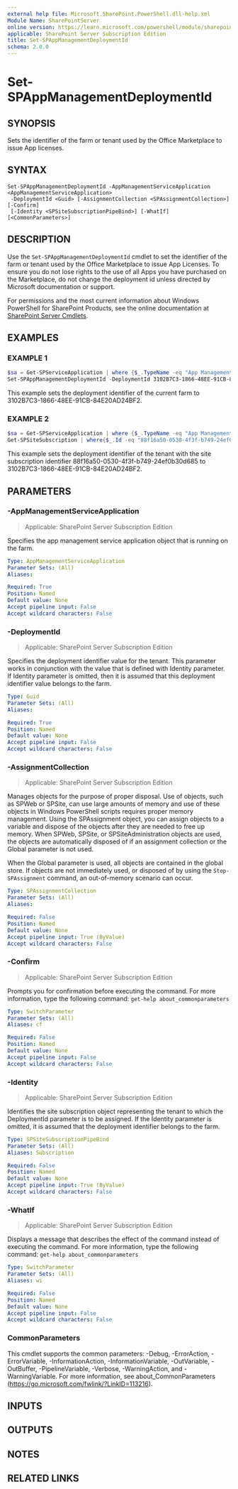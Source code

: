 ```yaml
---
external help file: Microsoft.SharePoint.PowerShell.dll-help.xml
Module Name: SharePointServer
online version: https://learn.microsoft.com/powershell/module/sharepoint-server/set-spappmanagementdeploymentid
applicable: SharePoint Server Subscription Edition
title: Set-SPAppManagementDeploymentId
schema: 2.0.0
---
```


# Set-SPAppManagementDeploymentId

## SYNOPSIS
Sets the identifier of the farm or tenant used by the Office Marketplace to issue App licenses.

## SYNTAX

```
Set-SPAppManagementDeploymentId -AppManagementServiceApplication <AppManagementServiceApplication>
 -DeploymentId <Guid> [-AssignmentCollection <SPAssignmentCollection>] [-Confirm]
 [-Identity <SPSiteSubscriptionPipeBind>] [-WhatIf] [<CommonParameters>]
```

## DESCRIPTION
Use the `Set-SPAppManagementDeploymentId` cmdlet to set the identifier of the farm or tenant used by the Office Marketplace to issue App Licenses.
To ensure you do not lose rights to the use of all Apps you have purchased on the Marketplace, do not change the deployment id unless directed by Microsoft documentation or support.

For permissions and the most current information about Windows PowerShell for SharePoint Products, see the online documentation at [SharePoint Server Cmdlets](https://learn.microsoft.com/powershell/sharepoint/sharepoint-server/sharepoint-server-cmdlets).

## EXAMPLES

### EXAMPLE 1
```powershell
$sa = Get-SPServiceApplication | where {$_.TypeName -eq "App Management Service Application"}
Set-SPAppManagementDeploymentId -DeploymentId 3102B7C3-1866-48EE-91CB-84E20AD24BF2 -AppManagementServiceApplication $sa
```

This example sets the deployment identifier of the current farm to 3102B7C3-1866-48EE-91CB-84E20AD24BF2.

### EXAMPLE 2
```powershell
$sa = Get-SPServiceApplication | where {$_.TypeName -eq "App Management Service Application"}
Get-SPSiteSubscription | where{$_.Id -eq "88f16a50-0530-4f3f-b749-24ef0b30d685"} | Set-SPAppManagementDeploymentId -DeploymentId 3102B7C3-1866-48EE-91CB-84E20AD24BF2 -AppManagementServiceApplication $sa
```

This example sets the deployment identifier of the tenant with the site subscription identifier 88f16a50-0530-4f3f-b749-24ef0b30d685 to 3102B7C3-1866-48EE-91CB-84E20AD24BF2.

## PARAMETERS

### -AppManagementServiceApplication

> Applicable: SharePoint Server Subscription Edition

Specifies the app management service application object that is running on the farm.

```yaml
Type: AppManagementServiceApplication
Parameter Sets: (All)
Aliases:

Required: True
Position: Named
Default value: None
Accept pipeline input: False
Accept wildcard characters: False
```

### -DeploymentId

> Applicable: SharePoint Server Subscription Edition

Specifies the deployment identifier value for the tenant.
This parameter works in conjunction with the value that is defined with Identity parameter.
If Identity parameter is omitted, then it is assumed that this deployment identifier value belongs to the farm.

```yaml
Type: Guid
Parameter Sets: (All)
Aliases:

Required: True
Position: Named
Default value: None
Accept pipeline input: False
Accept wildcard characters: False
```

### -AssignmentCollection

> Applicable: SharePoint Server Subscription Edition

Manages objects for the purpose of proper disposal.
Use of objects, such as SPWeb or SPSite, can use large amounts of memory and use of these objects in Windows PowerShell scripts requires proper memory management.
Using the SPAssignment object, you can assign objects to a variable and dispose of the objects after they are needed to free up memory.
When SPWeb, SPSite, or SPSiteAdministration objects are used, the objects are automatically disposed of if an assignment collection or the Global parameter is not used.

When the Global parameter is used, all objects are contained in the global store.
If objects are not immediately used, or disposed of by using the `Stop-SPAssignment` command, an out-of-memory scenario can occur.

```yaml
Type: SPAssignmentCollection
Parameter Sets: (All)
Aliases:

Required: False
Position: Named
Default value: None
Accept pipeline input: True (ByValue)
Accept wildcard characters: False
```

### -Confirm

> Applicable: SharePoint Server Subscription Edition

Prompts you for confirmation before executing the command.
For more information, type the following command: `get-help about_commonparameters`

```yaml
Type: SwitchParameter
Parameter Sets: (All)
Aliases: cf

Required: False
Position: Named
Default value: None
Accept pipeline input: False
Accept wildcard characters: False
```

### -Identity

> Applicable: SharePoint Server Subscription Edition

Identifies the site subscription object representing the tenant to which the DeploymentId parameter is to be assigned.
If the Identity parameter is omitted, it is assumed that the deployment identifier belongs to the farm.

```yaml
Type: SPSiteSubscriptionPipeBind
Parameter Sets: (All)
Aliases: Subscription

Required: False
Position: Named
Default value: None
Accept pipeline input: True (ByValue)
Accept wildcard characters: False
```

### -WhatIf

> Applicable: SharePoint Server Subscription Edition

Displays a message that describes the effect of the command instead of executing the command.
For more information, type the following command: `get-help about_commonparameters`

```yaml
Type: SwitchParameter
Parameter Sets: (All)
Aliases: wi

Required: False
Position: Named
Default value: None
Accept pipeline input: False
Accept wildcard characters: False
```

### CommonParameters
This cmdlet supports the common parameters: -Debug, -ErrorAction, -ErrorVariable, -InformationAction, -InformationVariable, -OutVariable, -OutBuffer, -PipelineVariable, -Verbose, -WarningAction, and -WarningVariable. For more information, see about_CommonParameters (https://go.microsoft.com/fwlink/?LinkID=113216).

## INPUTS

## OUTPUTS

## NOTES

## RELATED LINKS
